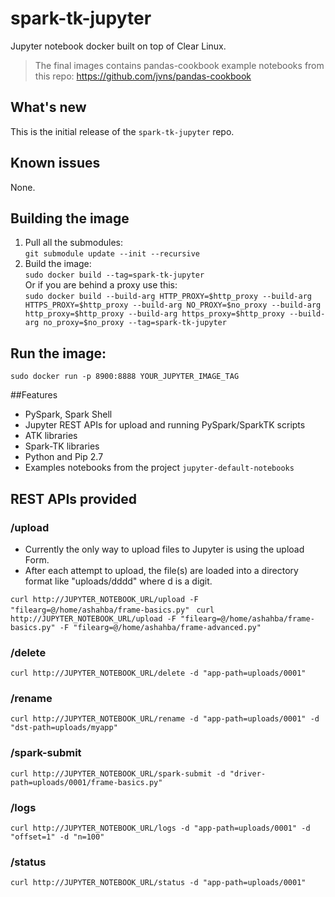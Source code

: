 # spark-tk-jupyter

Jupyter notebook docker built on top of Clear Linux.

>The final images contains pandas-cookbook example notebooks from this repo:
https://github.com/jvns/pandas-cookbook

## What's new

This is the initial release of the `spark-tk-jupyter` repo.

## Known issues

None.

## Building the image
1. Pull all the submodules:  
    `git submodule update --init --recursive`  
2. Build the image:  
    `sudo docker build --tag=spark-tk-jupyter`  
   Or if you are behind a proxy use this:  
    `sudo docker build --build-arg HTTP_PROXY=$http_proxy --build-arg HTTPS_PROXY=$http_proxy --build-arg NO_PROXY=$no_proxy --build-arg http_proxy=$http_proxy --build-arg https_proxy=$http_proxy --build-arg no_proxy=$no_proxy --tag=spark-tk-jupyter`  

## Run the image:  

    sudo docker run -p 8900:8888 YOUR_JUPYTER_IMAGE_TAG

##Features

- PySpark, Spark Shell
- Jupyter REST APIs for upload and running PySpark/SparkTK scripts
- ATK libraries
- Spark-TK libraries
- Python and Pip 2.7
- Examples notebooks from the project `jupyter-default-notebooks`

## REST APIs provided

### /upload
- Currently the only way to upload files to Jupyter is using the upload Form.
- After each attempt to upload, the file(s) are loaded into a directory format like "uploads/dddd" where d is a digit.

`curl http://JUPYTER_NOTEBOOK_URL/upload -F "filearg=@/home/ashahba/frame-basics.py" `
`curl http://JUPYTER_NOTEBOOK_URL/upload -F "filearg=@/home/ashahba/frame-basics.py" -F "filearg=@/home/ashahba/frame-advanced.py" `

### /delete
`curl http://JUPYTER_NOTEBOOK_URL/delete -d "app-path=uploads/0001" `

### /rename
`curl http://JUPYTER_NOTEBOOK_URL/rename -d "app-path=uploads/0001" -d "dst-path=uploads/myapp" `

### /spark-submit
`curl http://JUPYTER_NOTEBOOK_URL/spark-submit -d "driver-path=uploads/0001/frame-basics.py" `

### /logs
`curl http://JUPYTER_NOTEBOOK_URL/logs -d "app-path=uploads/0001" -d "offset=1" -d "n=100" `

### /status
`curl http://JUPYTER_NOTEBOOK_URL/status -d "app-path=uploads/0001" `

